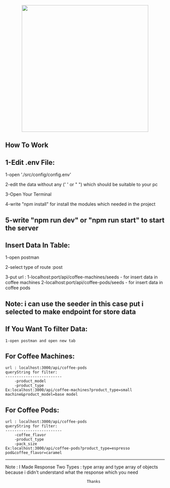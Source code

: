 <p align="center"><img src="https://upload.wikimedia.org/wikipedia/commons/thumb/d/d9/Node.js_logo.svg/1280px-Node.js_logo.svg.png" width="400"></p>
<p align="center">
</p>

## How To Work 


1-Edit .env File:
------------------  
1-open './src/config/config.env'

2-edit the data without any (' ' or " ") which should be suitable to your pc

3-Open Your Terminal

4-write "npm install" for install the modules which needed in the project

5-write "npm run dev" or "npm run start" to start the server
----------------------------------------------------------------------
Insert Data In Table:
-----------------------
1-open postman 

2-select type of route :post

3-put url :
    1-localhost:port/api/coffee-machines/seeds - for insert data in coffee machines
    2-localhost:port/api/coffee-pods/seeds     -  for insert data in coffee pods

Note: i can use the seeder in this case put i selected to make endpoint for store data
-----------------------------------------------------------------------------------
If You Want To filter Data:
----------------------------
    1-open postman and open new tab

For Coffee Machines:
---------------------
    url : localhost:3000/api/coffee-pods
    queryString for filter:
    -------------------------
        -product_model
        -product_type
    Ex:localhost:3000/api/coffee-machines?product_type=small machine&product_model=base model


For Coffee Pods:
---------------------
    url : localhost:3000/api/coffee-pods
    queryString for filter:
    -------------------------
        -coffee_flavor
        -product_type
        -pack_size
    Ex:localhost:3000/api/coffee-pods?product_type=espresso pod&coffee_flavor=caramel
---------------------------------------------------------------------------------------------------
Note : I Made Response Two Types : type array and type array of objects because i didn't understand what the response which you need
            
                                        Thanks    


